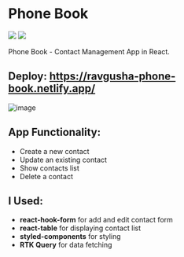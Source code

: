 # Phone Book
<a href="https://snyk.io/test/github/ravgusha/phone-book/develop"><img src="https://snyk.io/test/github/ravgusha/phone-book/develop/badge.svg" /></a>
<a href="https://codeclimate.com/github/ravgusha/phone-book/maintainability"><img src="https://api.codeclimate.com/v1/badges/aafc5818f0ac3cd5241e/maintainability" /></a>

Phone Book - Contact Management App in React.
## Deploy: https://ravgusha-phone-book.netlify.app/
![image](https://user-images.githubusercontent.com/62184992/186002950-71f04b72-d976-430e-af70-3c79afb3fcdf.png)

## App Functionality: 

- Create a new contact
- Update an existing contact
- Show contacts list
- Delete a contact

## I Used: 
- **react-hook-form** for add and edit contact form 
- **react-table** for displaying contact list
- **styled-components** for styling
- **RTK Query** for data fetching
